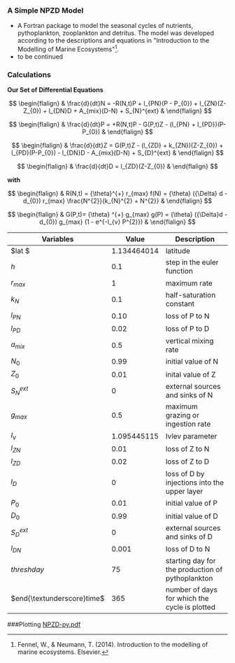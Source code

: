 ### A Simple NPZD Model
- A Fortran package to model the seasonal cycles of nutrients, pythoplankton, zooplankton and detritus. The model was developed according to the descriptions and equations in "Introduction to the Modelling of Marine Ecosystems"[^1].
- to be continued


### Calculations
**Our Set of Differential Equations**

$$
\begin{flalign}
& \frac{d}{dt}N = -R(N,t)P + l_{PN}(P - P_{0}) + l_{ZN}(Z-Z_{0}) + l_{DN}D + A_{mix}(D-N) + S_{N}^{ext}  &
\end{flalign}
$$

$$
\begin{flalign}
& \frac{d}{dt}P = +R(N,t)P - G(P,t)Z - (l_{PN} + l_{PD})(P-P_{0})  &
\end{flalign}
$$

$$
\begin{flalign}
& \frac{d}{dt}Z = G(P,t)Z - (l_{ZD} + k_{ZN})(Z-Z_{0}) + l_{PD}(P-P_{0}) - l_{DN}D - A_{mix}(D-N) + S_{D}^{ext} &
\end{flalign}
$$

$$
\begin{flalign}
& \frac{d}{dt}D = l_{ZD}(Z-Z_{0})  &
\end{flalign}
$$

**with** 

$$
\begin{flalign}
& R(N,t) = {\theta}^{+} r_{max} f(N) = {\theta} ({\Delta} d - d_{0}) r_{max} \frac{N^{2}}{k_{N}^{2} + N^{2}}  &
\end{flalign}
$$

$$
\begin{flalign}
& G(P,t)= {\theta} ^{+} g_{max} g(P) = {\theta} ({\Delta}d -d_{0}) g_{max} (1 - e^{-I_{v} P^{2}})  &
\end{flalign}
$$



| Variables | Value | Description |
|--- |--- | --- |
| $lat $| 1.134464014 |  latitude|
|$h$|0.1|step in the euler function|
|$r_{max}$|1|maximum rate|
|$k_N$|0.1|half-saturation constant|
|$l_{PN}$|0.10|loss of P to N|
|$l_{PD}$|0.02|loss of P to D|
|$a_{mix}$|0.5|vertical mixing rate|
|$N_0$|0.99|initial value of N|
|$Z_0$|0.01|inital value of Z|
|$S_{N}^{ext}$|0|external sources and sinks of N|
|$g_{max}$|0.5|maximum grazing or ingestion rate|
|$I_v$|1.095445115|Ivlev parameter|
|$l_{ZN}$|0.01|loss of Z to N|
|$l_{ZD}$|0.02|loss of Z to D|
|$l_D$|0|loss of D by injections into the upper layer|
|$P_0$|0.01|initial value of P|
|$D_0$|0.99|initial value of D|
|$S_{D}^{ext}$|0|external sources and sinks of D|
|$l_{DN}$|0.001|loss of D to N|
|$threshday$|75|starting day for the production of pythoplankton|
|$end{\textunderscore}time$|365|number of days for which the cycle is plotted|

###Plotting
[NPZD-py.pdf](https://github.com/busetnrkl/npzd/files/12379091/NPZD-py.pdf)



[^1]: Fennel, W., & Neumann, T. (2014). Introduction to the modelling of marine ecosystems. Elsevier.
